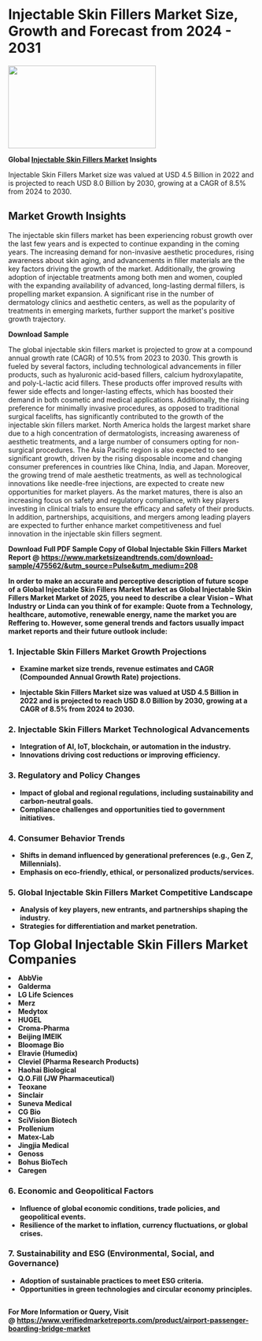 <H1>Injectable Skin Fillers Market Size, Growth and Forecast from 2024 - 2031</H1><img class="aligncenter size-medium wp-image-584254" src="https://thirdeyenews.in/wp-content/uploads/2024/09/Global-Market-Research-300x168.jpeg" alt="" width="300" height="168" /><p><strong>Global&nbsp;<a href="https://www.marketsizeandtrends.com/download-sample/475562/&amp;utm_source=Pulse&amp;utm_medium=208">Injectable Skin Fillers Market</a> Insights</strong></p><p>Injectable Skin Fillers Market size was valued at USD 4.5 Billion in 2022 and is projected to reach USD 8.0 Billion by 2030, growing at a CAGR of 8.5% from 2024 to 2030.</p><p><h2>Market Growth Insights</h2> <p>The injectable skin fillers market has been experiencing robust growth over the last few years and is expected to continue expanding in the coming years. The increasing demand for non-invasive aesthetic procedures, rising awareness about skin aging, and advancements in filler materials are the key factors driving the growth of the market. Additionally, the growing adoption of injectable treatments among both men and women, coupled with the expanding availability of advanced, long-lasting dermal fillers, is propelling market expansion. A significant rise in the number of dermatology clinics and aesthetic centers, as well as the popularity of treatments in emerging markets, further support the market's positive growth trajectory.</p> <p><strong>Download Sample</strong></p> <p>The global injectable skin fillers market is projected to grow at a compound annual growth rate (CAGR) of 10.5% from 2023 to 2030. This growth is fueled by several factors, including technological advancements in filler products, such as hyaluronic acid-based fillers, calcium hydroxylapatite, and poly-L-lactic acid fillers. These products offer improved results with fewer side effects and longer-lasting effects, which has boosted their demand in both cosmetic and medical applications. Additionally, the rising preference for minimally invasive procedures, as opposed to traditional surgical facelifts, has significantly contributed to the growth of the injectable skin fillers market. North America holds the largest market share due to a high concentration of dermatologists, increasing awareness of aesthetic treatments, and a large number of consumers opting for non-surgical procedures. The Asia Pacific region is also expected to see significant growth, driven by the rising disposable income and changing consumer preferences in countries like China, India, and Japan. Moreover, the growing trend of male aesthetic treatments, as well as technological innovations like needle-free injections, are expected to create new opportunities for market players. As the market matures, there is also an increasing focus on safety and regulatory compliance, with key players investing in clinical trials to ensure the efficacy and safety of their products. In addition, partnerships, acquisitions, and mergers among leading players are expected to further enhance market competitiveness and fuel innovation in the injectable skin fillers segment.</p> <p><strong></p><p><span class=""><strong>Download Full PDF Sample Copy of Global Injectable Skin Fillers Market Report</strong> @ <a href="https://www.marketsizeandtrends.com/download-sample/475562/&amp;utm_source=Pulse&amp;utm_medium=208" target="_blank">https://www.marketsizeandtrends.com/download-sample/475562/&amp;utm_source=Pulse&amp;utm_medium=208</a></span></p><p>In order to make an accurate and perceptive description of future scope of a Global&nbsp;Injectable Skin Fillers Market Market as Global&nbsp;Injectable Skin Fillers Market Market of 2025, you need to describe a clear Vision &ndash; What Industry or Linda can you think of for example: Quote from a Technology, healthcare, automotive, renewable energy, name the market you are Reffering to. However, some general trends and factors usually impact market reports and their future outlook include:</p><h3>1.&nbsp;<strong>Injectable Skin Fillers Market Growth Projections</strong></h3><ul><li>Examine market size trends, revenue estimates and CAGR (Compounded Annual Growth Rate) projections.</li><li><p>Injectable Skin Fillers Market size was valued at USD 4.5 Billion in 2022 and is projected to reach USD 8.0 Billion by 2030, growing at a CAGR of 8.5% from 2024 to 2030.</p></li></ul><h3>2.&nbsp;<strong>Injectable Skin Fillers Market Technological Advancements</strong></h3><ul><li>Integration of AI, IoT, blockchain, or automation in the industry.</li><li>Innovations driving cost reductions or improving efficiency.</li></ul><h3>3.&nbsp;<strong>Regulatory and Policy Changes</strong></h3><ul><li>Impact of global and regional regulations, including sustainability and carbon-neutral goals.</li><li>Compliance challenges and opportunities tied to government initiatives.</li></ul><h3>4.&nbsp;<strong>Consumer Behavior Trends</strong></h3><ul><li>Shifts in demand influenced by generational preferences (e.g., Gen Z, Millennials).</li><li>Emphasis on eco-friendly, ethical, or personalized products/services.</li></ul><h3>5.&nbsp;<strong>Global Injectable Skin Fillers Market Competitive Landscape</strong></h3><ul><li>Analysis of key players, new entrants, and partnerships shaping the industry.</li><li>Strategies for differentiation and market penetration.</li></ul><p data-pm-slice="1 1 []"><span style="color: inherit; font-family: inherit; font-size: 25px;">Top Global Injectable Skin Fillers Market Companies</span></p><div class="" data-test-id=""><p><li>AbbVie</li><li> Galderma</li><li> LG Life Sciences</li><li> Merz</li><li> Medytox</li><li> HUGEL</li><li> Croma-Pharma</li><li> Beijing IMEIK</li><li> Bloomage Bio</li><li> Elravie (Humedix)</li><li> Cleviel (Pharma Research Products)</li><li> Haohai Biological</li><li> Q.O.Fill (JW Pharmaceutical)</li><li> Teoxane</li><li> Sinclair</li><li> Suneva Medical</li><li> CG Bio</li><li> SciVision Biotech</li><li> Prollenium</li><li> Matex-Lab</li><li> Jingjia Medical</li><li> Genoss</li><li> Bohus BioTech</li><li> Caregen</li></p></div><h3>6.&nbsp;<strong>Economic and Geopolitical Factors</strong></h3><ul><li>Influence of global economic conditions, trade policies, and geopolitical events.</li><li>Resilience of the market to inflation, currency fluctuations, or global crises.</li></ul><h3>7.&nbsp;<strong>Sustainability and ESG (Environmental, Social, and Governance)</strong></h3><ul><li>Adoption of sustainable practices to meet ESG criteria.</li><li>Opportunities in green technologies and circular economy principles.</li></ul><h2><strong style="font-size: 14px;">For More Information or Query, Visit @&nbsp;</strong><a style="background-color: #ffffff; font-size: 14px;" href="https://www.marketsizeandtrends.com/report/injectable-skin-fillers-market/" target="_blank">https://www.verifiedmarketreports.com/product/airport-passenger-boarding-bridge-market</a></h2>
